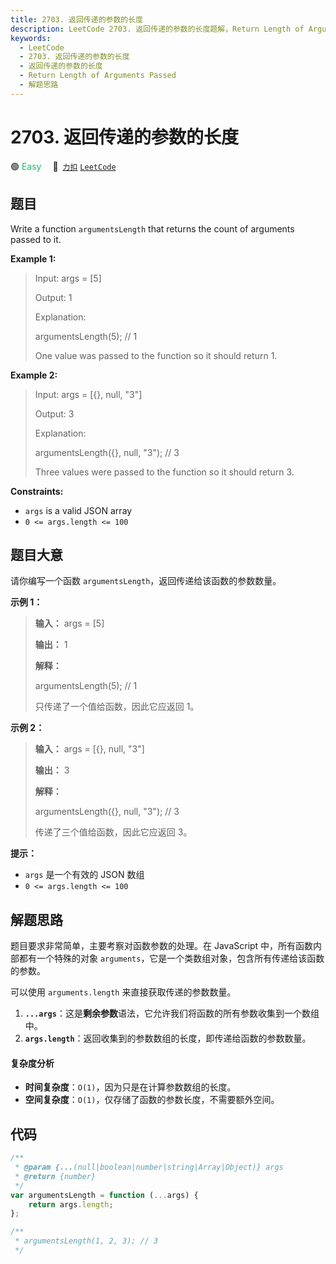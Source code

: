 ```yaml
---
title: 2703. 返回传递的参数的长度
description: LeetCode 2703. 返回传递的参数的长度题解，Return Length of Arguments Passed，包含解题思路、复杂度分析以及完整的 JavaScript 代码实现。
keywords:
  - LeetCode
  - 2703. 返回传递的参数的长度
  - 返回传递的参数的长度
  - Return Length of Arguments Passed
  - 解题思路
---
```


# 2703. 返回传递的参数的长度

🟢 <font color=#15bd66>Easy</font>&emsp; 🔗&ensp;[`力扣`](https://leetcode.cn/problems/return-length-of-arguments-passed) [`LeetCode`](https://leetcode.com/problems/return-length-of-arguments-passed)

## 题目

Write a function `argumentsLength` that returns the count of arguments passed
to it.

**Example 1:**

> Input: args = [5]
>
> Output: 1
>
> Explanation:
>
> argumentsLength(5); // 1
>
> One value was passed to the function so it should return 1.

**Example 2:**

> Input: args = [{}, null, "3"]
>
> Output: 3
>
> Explanation:
>
> argumentsLength({}, null, "3"); // 3
>
> Three values were passed to the function so it should return 3.

**Constraints:**

- `args` is a valid JSON array
- `0 <= args.length <= 100`

## 题目大意

请你编写一个函数 `argumentsLength`，返回传递给该函数的参数数量。

**示例 1：**

> **输入：** args = [5]
>
> **输出：** 1
>
> **解释：**
>
> argumentsLength(5); // 1
>
> 只传递了一个值给函数，因此它应返回 1。

**示例 2：**

> **输入：** args = [{}, null, "3"]
>
> **输出：** 3
>
> **解释：**
>
> argumentsLength({}, null, "3"); // 3
>
> 传递了三个值给函数，因此它应返回 3。

**提示：**

- `args` 是一个有效的 JSON 数组
- `0 <= args.length <= 100`

## 解题思路

题目要求非常简单，主要考察对函数参数的处理。在 JavaScript 中，所有函数内部都有一个特殊的对象 `arguments`，它是一个类数组对象，包含所有传递给该函数的参数。

可以使用 `arguments.length` 来直接获取传递的参数数量。

1. **`...args`**：这是**剩余参数**语法，它允许我们将函数的所有参数收集到一个数组中。
2. **`args.length`**：返回收集到的参数数组的长度，即传递给函数的参数数量。

#### 复杂度分析

- **时间复杂度**：`O(1)`，因为只是在计算参数数组的长度。
- **空间复杂度**：`O(1)`，仅存储了函数的参数长度，不需要额外空间。

## 代码

```javascript
/**
 * @param {...(null|boolean|number|string|Array|Object)} args
 * @return {number}
 */
var argumentsLength = function (...args) {
	return args.length;
};

/**
 * argumentsLength(1, 2, 3); // 3
 */
```
